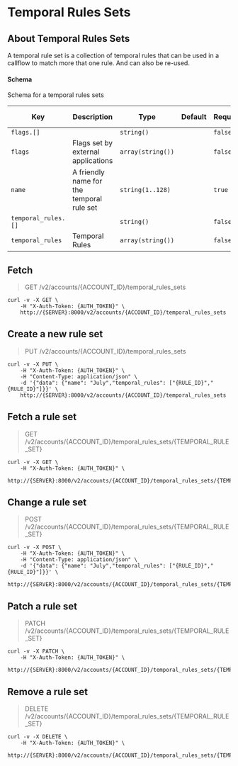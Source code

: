 # Temporal Rules Sets

## About Temporal Rules Sets

A temporal rule set is a collection of temporal rules that can be used in a callflow to match more that one rule. And can also be re-used.

#### Schema

Schema for a temporal rules sets



Key | Description | Type | Default | Required | Support Level
--- | ----------- | ---- | ------- | -------- | -------------
`flags.[]` |   | `string()` |   | `false` | `supported`
`flags` | Flags set by external applications | `array(string())` |   | `false` | `supported`
`name` | A friendly name for the temporal rule set | `string(1..128)` |   | `true` | `supported`
`temporal_rules.[]` |   | `string()` |   | `false` | `supported`
`temporal_rules` | Temporal Rules | `array(string())` |   | `false` | `supported`



## Fetch

> GET /v2/accounts/{ACCOUNT_ID}/temporal_rules_sets

```shell
curl -v -X GET \
    -H "X-Auth-Token: {AUTH_TOKEN}" \
    http://{SERVER}:8000/v2/accounts/{ACCOUNT_ID}/temporal_rules_sets
```

## Create a new rule set

> PUT /v2/accounts/{ACCOUNT_ID}/temporal_rules_sets

```shell
curl -v -X PUT \
    -H "X-Auth-Token: {AUTH_TOKEN}" \
    -H "Content-Type: application/json" \
    -d '{"data": {"name": "July","temporal_rules": ["{RULE_ID}","{RULE_ID}"]}}' \
    http://{SERVER}:8000/v2/accounts/{ACCOUNT_ID}/temporal_rules_sets
```

## Fetch a rule set

> GET /v2/accounts/{ACCOUNT_ID}/temporal_rules_sets/{TEMPORAL_RULE_SET}

```shell
curl -v -X GET \
    -H "X-Auth-Token: {AUTH_TOKEN}" \
    http://{SERVER}:8000/v2/accounts/{ACCOUNT_ID}/temporal_rules_sets/{TEMPORAL_RULE_SET}
```

## Change a rule set

> POST /v2/accounts/{ACCOUNT_ID}/temporal_rules_sets/{TEMPORAL_RULE_SET}

```shell
curl -v -X POST \
    -H "X-Auth-Token: {AUTH_TOKEN}" \
    -H "Content-Type: application/json" \
    -d '{"data": {"name": "July","temporal_rules": ["{RULE_ID}","{RULE_ID}"]}}' \
    http://{SERVER}:8000/v2/accounts/{ACCOUNT_ID}/temporal_rules_sets/{TEMPORAL_RULE_SET}
```

## Patch a rule set

> PATCH /v2/accounts/{ACCOUNT_ID}/temporal_rules_sets/{TEMPORAL_RULE_SET}

```shell
curl -v -X PATCH \
    -H "X-Auth-Token: {AUTH_TOKEN}" \
    http://{SERVER}:8000/v2/accounts/{ACCOUNT_ID}/temporal_rules_sets/{TEMPORAL_RULE_SET}
```

## Remove a rule set

> DELETE /v2/accounts/{ACCOUNT_ID}/temporal_rules_sets/{TEMPORAL_RULE_SET}

```shell
curl -v -X DELETE \
    -H "X-Auth-Token: {AUTH_TOKEN}" \
    http://{SERVER}:8000/v2/accounts/{ACCOUNT_ID}/temporal_rules_sets/{TEMPORAL_RULE_SET}
```
